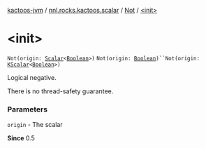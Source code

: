 [kactoos-jvm](../../index.md) / [nnl.rocks.kactoos.scalar](../index.md) / [Not](index.md) / [&lt;init&gt;](./-init-.md)

# &lt;init&gt;

`Not(origin: `[`Scalar`](../../nnl.rocks.kactoos/-scalar/index.md)`<`[`Boolean`](https://kotlinlang.org/api/latest/jvm/stdlib/kotlin/-boolean/index.html)`>)`
`Not(origin: `[`Boolean`](https://kotlinlang.org/api/latest/jvm/stdlib/kotlin/-boolean/index.html)`)``Not(origin: `[`KScalar`](../../nnl.rocks.kactoos/-k-scalar.md)`<`[`Boolean`](https://kotlinlang.org/api/latest/jvm/stdlib/kotlin/-boolean/index.html)`>)`

Logical negative.

There is no thread-safety guarantee.

### Parameters

`origin` - The scalar

**Since**
0.5

